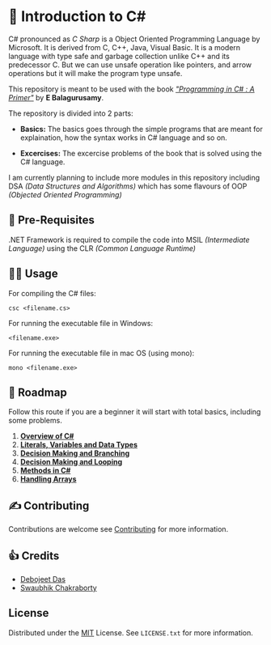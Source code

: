 # :open_book: Introduction to C#

C# pronounced as _C Sharp_ is a Object Oriented Programming Language by Microsoft. It is derived from C, C++, Java, Visual Basic. It is a modern language with type safe and garbage collection unlike C++ and its predecessor C. But we can use unsafe operation like pointers, and arrow operations but it will make the program type unsafe.

This repository is meant to be used with the book [_"Programming in C# : A Primer"_](introduction_to_c%23_Balagurusamy.pdf) by **E Balagurusamy**.

The repository is divided into 2 parts:

- **Basics:** The basics goes through the simple programs that are meant for explaination, how the syntax works in C# language and so on.

- **Excercises:** The excercise problems of the book that is solved using the C# language.

I am currently planning to include more modules in this repository including DSA _(Data Structures and Algorithms)_ which has some flavours of OOP _(Objected Oriented Programming)_

## :triangular_flag_on_post: Pre-Requisites

.NET Framework is required to compile the code into MSIL _(Intermediate Language)_ using the CLR _(Common Language Runtime)_

## :man_technologist: Usage

For compiling the C# files:

```console
csc <filename.cs>
```

For running the executable file in Windows:

```console
<filename.exe>
```

For running the executable file in mac OS (using mono):

```console
mono <filename.exe>
```

## :roller_coaster: Roadmap

Follow this route if you are a beginner it will start with total basics, including some problems.

1. **[Overview of C#](./Chapter_3/)**
2. **[Literals, Variables and Data Types](./Chapter_4/)**
3. **[Decision Making and Branching](./Chapter_6/)**
4. **[Decision Making and Looping](./Chapter_7/)**
5. **[Methods in C#](./Chapter_8/)**
6. **[Handling Arrays](./Chapter_9/)**

## :writing_hand: Contributing
Contributions are welcome see [Contributing](./CONTRIBUTING.md) for more information.

## :+1: Credits

- [Debojeet Das](https://rickydebojeet.github.io)
- [Swaubhik Chakraborty](https://swaubhik.github.io)

## License
Distributed under the [MIT](https://choosealicense.com/licenses/mit/) License. See `LICENSE.txt` for more information.